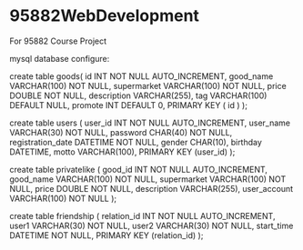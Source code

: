 # 95882WebDevelopment
For 95882 Course Project

mysql database configure:

create table goods(
id INT NOT NULL AUTO_INCREMENT,
good_name VARCHAR(100) NOT NULL,
supermarket VARCHAR(100) NOT NULL,
price DOUBLE NOT NULL,
description VARCHAR(255),
tag VARCHAR(100) DEFAULT NULL,
promote INT DEFAULT 0,
PRIMARY KEY ( id )
);

create table users (
user_id INT NOT NULL AUTO_INCREMENT,
user_name VARCHAR(30) NOT NULL,
password CHAR(40) NOT NULL,
registration_date DATETIME NOT NULL,
gender CHAR(10), 
birthday DATETIME,
motto VARCHAR(100),
PRIMARY KEY (user_id)
);

create table privatelike (
good_id INT NOT NULL AUTO_INCREMENT,
good_name VARCHAR(100) NOT NULL,
supermarket VARCHAR(100) NOT NULL,
price DOUBLE NOT NULL,
description VARCHAR(255),
user_account VARCHAR(100) NOT NULL
);

create table friendship (
relation_id INT NOT NULL AUTO_INCREMENT,
user1 VARCHAR(30) NOT NULL,
user2 VARCHAR(30) NOT NULL,
start_time DATETIME NOT NULL,
PRIMARY KEY (relation_id)
);
